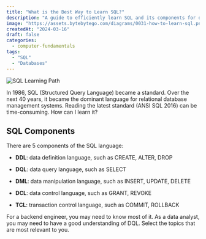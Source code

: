 ```yaml
---
title: "What is the Best Way to Learn SQL?"
description: "A guide to efficiently learn SQL and its components for different roles."
image: "https://assets.bytebytego.com/diagrams/0031-how-to-learn-sql.png"
createdAt: "2024-03-16"
draft: false
categories:
  - computer-fundamentals
tags:
  - "SQL"
  - "Databases"
---
```


![SQL Learning Path](https://assets.bytebytego.com/diagrams/0031-how-to-learn-sql.png)

In 1986, SQL (Structured Query Language) became a standard. Over the next 40 years, it became the dominant language for relational database management systems. Reading the latest standard (ANSI SQL 2016) can be time-consuming. How can I learn it?

## SQL Components

There are 5 components of the SQL language:

*   **DDL**: data definition language, such as CREATE, ALTER, DROP

*   **DQL**: data query language, such as SELECT

*   **DML**: data manipulation language, such as INSERT, UPDATE, DELETE

*   **DCL**: data control language, such as GRANT, REVOKE

*   **TCL**: transaction control language, such as COMMIT, ROLLBACK

For a backend engineer, you may need to know most of it. As a data analyst, you may need to have a good understanding of DQL. Select the topics that are most relevant to you.
